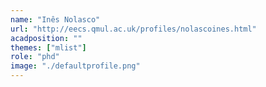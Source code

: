```yaml
---
name: "Inês Nolasco"
url: "http://eecs.qmul.ac.uk/profiles/nolascoines.html"
acadposition: ""
themes: ["mlist"]
role: "phd"
image: "./defaultprofile.png"
---
```

